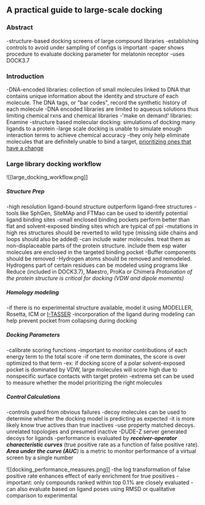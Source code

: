 ## A practical guide to large-scale docking 

### Abstract 
-structure-based docking screens of large compound libraries
-establishing controls to avoid under sampling of configs is important 
-paper shows procedure to evaluate docking parameter for melatonin receptor
-uses DOCK3.7 

### Introduction
-DNA-encoded libraries: collection of small molecules linked to DNA that contains unique information about the identity and structure of each molecule. The DNA tags, or "bar codes", record the synthetic history of each molecule
-DNA encoded libraries are limited to aqueous solutions thus limiting chemical rxns and chemical libraries 
-'make on demand' libraries: Enamine 
-structure based molecular docking: simulations of docking many ligands to a protein 
-large scale docking is unable to simulate enough interaction terms to achieve chemical accuracy
-they only help eliminate molecules that are definitely unable to bind a target, [prioritizing ones that have a change](gaps_ideas#bender_2021#idea1)

### Large library docking workflow

![[large_docking_workflow.png]]
##### Structure Prep
-high resolution ligand-bound structure outperform ligand-free structures 
	-tools like SphGen, SiteMAp and FTMao can be used to identify potential ligand binding sites 
-small enclosed binding pockets perform better than flat and solvent-exposed binding sites which are typical of ppi 
-mutations in high res structures should be reverted to wild type (missing side chains and loops should also be added)
-can include water molecules. treat them as non-displaceable parts of the protein structure. include them esp water molecules are enclosed in the targeted binding pocket 
-Buffer components should be removed
-Hydrogen atoms should be removed and remodeled. Hydrogens part of certain residues can be modeled using programs like Reduce (included in DOCK3.7), Maestro, ProKa or Chimera 
*Protonation of the protein structure is critical for docking (VDW and dipole moments)*
##### Homology modeling
-if there is no experimental structure available, model it using MODELLER, Rosetta, ICM or [I-TASSER](gaps_ideas#bender_2021#idea2)
-incorporation of the ligand during modeling can help prevent pocket from collapsing during docking

##### Docking Parameters
-calibrate scoring functions 
-important to monitor contributions of each energy term to the total score
-if one term dominates, the score is over optimized to that term 
-ex: if docking score of a polar solvent-exposed pocket is dominated by VDW, large molecules will score high due to nonspecific surface contacts with target protein
-extrema set can be used to measure whether the model prioritizing the right molecules
##### Control Calculations 
-controls guard from obvious failures
-decoy molecules can be used to determine whether the docking model is predicting as expected
-it is more likely know true actives than true inactives
-use property matched decoys. unrelated topologies and presumed inactive
-DUDE-Z server generated decoys for ligands 
-performance is evaluated by ***receiver-operator characteristic curves*** (true positive rate as a function of false positive rate). ***Area under the curve (AUC**)* is a metric to monitor performance of a virtual screen by a single number 

![[docking_performance_measures.png]]
-the log transformation of false positive rate enhances effect of early enrichment for true positives
	-important: only compounds ranked within top 0.1% are closely evaluated 
-can also evaluate based on ligand poses using RMSD or qualitative comparison to experimental 